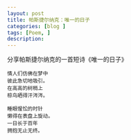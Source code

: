 ```yaml
---
layout: post
title: 帕斯捷尔纳克：唯一的日子
categories: [blog ]
tags: [Poem, ]
description:  
---
```


分享帕斯捷尔纳克的一首短诗《唯一的日子》


    情人们仿佛在梦中
    彼此急切地吸引。
    在高高的树梢上 
    椋鸟晒得汗涔涔。 
    
    睡眼惺忪的时针 
    懒得在表盘上旋动。
    一日长于百年 
    拥抱无止无终。
